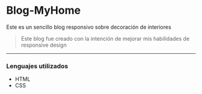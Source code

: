 # Blog-MyHome
Este es un sencillo blog responsivo sobre decoración de interiores

>Este blog fue creado con la intención de mejorar mis habilidades de responsive design 
---

### Lenguajes utilizados 
* HTML
* CSS
